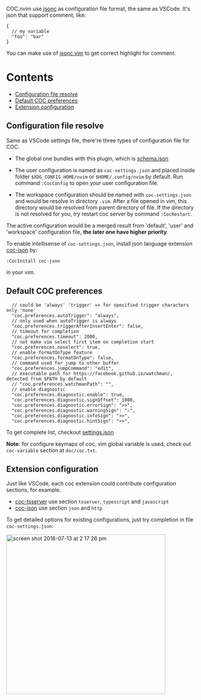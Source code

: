 COC.nvim use [jsonc](https://code.visualstudio.com/docs/languages/json) as configuration file format, the same as VSCode.
It's json that support comment, like:

``` jsonc
{
  // my variable
  "foo": "bar"
}
```

You can make use of [jsonc.vim](https://github.com/neoclide/jsonc.vim) to get correct highlight for comment.

# Contents

* [Configuration file resolve](#configuration-file-resolve)
* [Default COC preferences](#default-coc-preferences)
* [Extension configuration](#extension-configuration)

## Configuration file resolve

Same as VSCode settings file, there're three types of configuration file for COC.

* The global one bundles with this plugin, which is [schema.json](https://github.com/neoclide/coc.nvim/blob/master/data/schema.json)

* The user configuration is named as `coc-settings.json` and placed inside folder `$XDG_CONFIG_HOME/nvim` or `$HOME/.config/nvim` by default. Run command `:CocConfig` to open your user configuration file. 

* The workspace configuration should be named with `coc-settings.json` and would be resolve in directory `.vim`. 
After a file opened in vim, this directory would be resolved from parent directory of file. If the directory is not resolved for you, try restart coc server by command `:CocRestart`.

The active configuration would be a merged result from 'default', 'user' and 'workspace' configuration file, **the later one have higher priority**.

To enable intellisense of `coc-settings.json`, install json language extension [coc-json](https://github.com/neoclide/coc-json) by:
```
:CocInstall coc-json
```
in your vim.

## Default COC preferences

``` jsonc
  // could be 'always' 'trigger' => for specified trigger characters only 'none'
  "coc.preferences.autoTrigger": "always",
  // only used when autoTrigger is always
  "coc.preferences.triggerAfterInsertEnter": false,
  // timeout for completion
  "coc.preferences.timeout": 2000,
  // not make vim select first item on completion start
  "coc.preferences.noselect": true,
  // enable formatOnType feature
  "coc.preferences.formatOnType": false,
  // command used for jump to other buffer
  "coc.preferences.jumpCommand": "edit",
  // executable path for https://facebook.github.io/watchman/, detected from $PATH by default
  // "coc.preferences.watchmanPath": "",
  // enable diagnostic
  "coc.preferences.diagnostic.enable": true,
  "coc.preferences.diagnostic.signOffset": 1000,
  "coc.preferences.diagnostic.errorSign": ">>",
  "coc.preferences.diagnostic.warningSign": "⚠",
  "coc.preferences.diagnostic.infoSign": ">>",
  "coc.preferences.diagnostic.hintSign": ">>",
``` 

To get complete list, checkout [settings.json](https://github.com/neoclide/coc.nvim/blob/master/settings.json)

**Note:** for configure keymaps of coc, vim global variable is used, check out `coc-variable` section at `doc/coc.txt`.

## Extension configuration

Just like VSCode, each coc extension could contribute configuration sections, for example.

* [coc-tsserver](https://github.com/neoclide/coc-tsserver) use section `tsserver`, `typescript` and `javascript`
* [coc-json](https://github.com/neoclide/coc-json) use section `json` and `http`

To get detailed options for existing configurations, just try completion in file `coc-settings.json`:

<img width="424" alt="screen shot 2018-07-13 at 2 17 26 pm" src="https://user-images.githubusercontent.com/251450/42675689-c9eb04e2-86a7-11e8-94b8-792f247a7394.png">